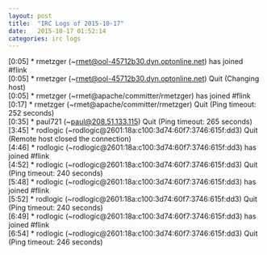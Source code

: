```yaml
---
layout: post
title:  "IRC Logs of 2015-10-17"
date:   2015-10-17 01:52:14
categories: irc logs
---
```

<span class="irc-date">[0:05]</span> <span class="irc-green">* rmetzger (~rmet@ool-45712b30.dyn.optonline.net) has joined #flink</span><br />
<span class="irc-date">[0:05]</span> <span class="irc-navy">* rmetzger (~rmet@ool-45712b30.dyn.optonline.net) Quit (Changing host)</span><br />
<span class="irc-date">[0:05]</span> <span class="irc-green">* rmetzger (~rmet@apache/committer/rmetzger) has joined #flink</span><br />
<span class="irc-date">[0:17]</span> <span class="irc-navy">* rmetzger (~rmet@apache/committer/rmetzger) Quit (Ping timeout: 252 seconds)</span><br />
<span class="irc-date">[0:35]</span> <span class="irc-navy">* paul721 (~paul@208.51.133.115) Quit (Ping timeout: 265 seconds)</span><br />
<span class="irc-date">[3:45]</span> <span class="irc-navy">* rodlogic (~rodlogic@2601:18a:c100:3d74:60f7:3746:615f:dd3) Quit (Remote host closed the connection)</span><br />
<span class="irc-date">[4:46]</span> <span class="irc-green">* rodlogic (~rodlogic@2601:18a:c100:3d74:60f7:3746:615f:dd3) has joined #flink</span><br />
<span class="irc-date">[4:52]</span> <span class="irc-navy">* rodlogic (~rodlogic@2601:18a:c100:3d74:60f7:3746:615f:dd3) Quit (Ping timeout: 240 seconds)</span><br />
<span class="irc-date">[5:48]</span> <span class="irc-green">* rodlogic (~rodlogic@2601:18a:c100:3d74:60f7:3746:615f:dd3) has joined #flink</span><br />
<span class="irc-date">[5:52]</span> <span class="irc-navy">* rodlogic (~rodlogic@2601:18a:c100:3d74:60f7:3746:615f:dd3) Quit (Ping timeout: 240 seconds)</span><br />
<span class="irc-date">[6:49]</span> <span class="irc-green">* rodlogic (~rodlogic@2601:18a:c100:3d74:60f7:3746:615f:dd3) has joined #flink</span><br />
<span class="irc-date">[6:54]</span> <span class="irc-navy">* rodlogic (~rodlogic@2601:18a:c100:3d74:60f7:3746:615f:dd3) Quit (Ping timeout: 246 seconds)</span><br />
